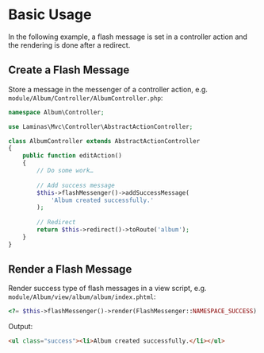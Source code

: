 # Basic Usage

In the following example, a flash message is set in a controller action and the rendering is done after a redirect.

## Create a Flash Message

Store a message in the messenger of a controller action, e.g. `module/Album/Controller/AlbumController.php`:

```php
namespace Album\Controller;

use Laminas\Mvc\Controller\AbstractActionController;

class AlbumController extends AbstractActionController
{
    public function editAction()
    {
        // Do some work…
    
        // Add success message
        $this->flashMessenger()->addSuccessMessage(
            'Album created successfully.'
        );
        
        // Redirect
        return $this->redirect()->toRoute('album');
    }
}
```

## Render a Flash Message

Render success type of flash messages in a view script, e.g. `module/Album/view/album/album/index.phtml`:

```php
<?= $this->flashMessenger()->render(FlashMessenger::NAMESPACE_SUCCESS) ?>
```

Output:

```html
<ul class="success"><li>Album created successfully.</li></ul>
```